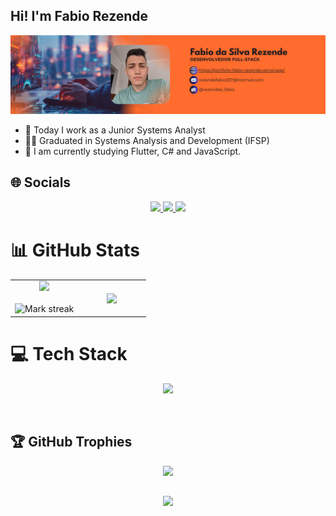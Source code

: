 ## Hi! I'm Fabio Rezende

<img src="./assets/Banner.png">

- 🔭 Today I work as a Junior Systems Analyst
- 👨‍💻 Graduated in Systems Analysis and Development (IFSP)
- 🌱 I am currently studying Flutter, C# and JavaScript.

## 🌐 Socials
<div align="center">
  <a href = "mailto:rezendefabio337@hotmail.com">
      <img src="https://img.shields.io/badge/-Gmail-%23333?style=for-the-badge&logo=gmail&logoColor=white" target="_blank">
  </a>
  <a href="https://www.linkedin.com/in/fabio-rezendee/" target="_blank">
      <img src="https://img.shields.io/badge/-LinkedIn-%230077B5?style=for-the-badge&logo=linkedin&logoColor=white" target="_blank">
  </a>
  <a href="https://instagram.com/rezendee_fabio" target="_blank">
    <img src="https://img.shields.io/badge/-Instagram-%23E4405F?style=for-the-badge&logo=instagram&logoColor=white" target="_blank">
   </a>
</div>

# 📊 GitHub Stats
<table align="center" style="border-collapse: collapse; border: none;">
  <tr border="none">
    <td width="50%" align="center">
      <img height="180em" src="https://github-readme-stats.vercel.app/api?username=Rezende-Fabio&show_icons=true&theme=codeSTACKr&include_all_commits=true&count_private=true"/>
      <br></br>
      <img title="🔥 Get streak stats for your profile at git.io/streak-stats" alt="Mark streak" src="https://github-readme-streak-stats.herokuapp.com/?user=Rezende-Fabio&theme=codeSTACKr&hide_border=false" /> 
    </td>
    <td width="50%" align="center">
      <img  align="center" src="https://github-readme-stats.anuraghazra1.vercel.app/api/top-langs/?username=Rezende-Fabio&theme=dark&hide_border=false&&no-frame=true&langs_count=10"/>
    </td>
  </tr>
</table>

# 💻 Tech Stack
<p align="center">
  <a href="https://skillicons.dev">
    <img src="https://skillicons.dev/icons?i=py,js,ts,cs,dart,flask,nestjs,dotnet,flutter,mysql,sqlite,postgres,docker,git,html,css,angular&perline=14" />
  </a>
</p>
<br>

## 🏆 GitHub Trophies
<div align="center">
  
  ![](https://github-profile-trophy.vercel.app/?username=Rezende-Fabio&theme=radical&no-frame=false&no-bg=true&margin-w=4)
</div>
  
##
<div align="center">
  <img src="https://komarev.com/ghpvc/?username=Rezende-Fabio&style=for-the-badge&color=lightgrey"/>
</div>
